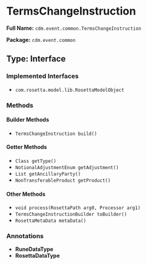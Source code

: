 # TermsChangeInstruction

**Full Name:** `cdm.event.common.TermsChangeInstruction`

**Package:** `cdm.event.common`

## Type: Interface

### Implemented Interfaces

- `com.rosetta.model.lib.RosettaModelObject`

### Methods

#### Builder Methods

- `TermsChangeInstruction build()`

#### Getter Methods

- `Class getType()`
- `NotionalAdjustmentEnum getAdjustment()`
- `List getAncillaryParty()`
- `NonTransferableProduct getProduct()`

#### Other Methods

- `void process(RosettaPath arg0, Processor arg1)`
- `TermsChangeInstructionBuilder toBuilder()`
- `RosettaMetaData metaData()`

### Annotations

- **RuneDataType**
- **RosettaDataType**

